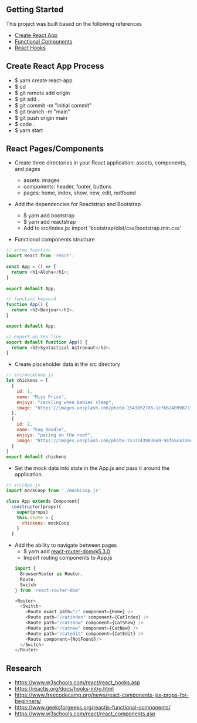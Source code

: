 ## Getting Started

This project was built based on the following references 
- [Create React App](https://github.com/learn-academy-2022-charlie/Syllabus/blob/main/cat-tinder/frontend/intro.md)
- [Functional Components](https://www.geeksforgeeks.org/reactjs-functional-components/)
- [React Hooks](https://reactjs.org/docs/hooks-overview.html)

## Create React App Process
- $ yarn create react-app <app-name>
- $ cd <app-name>
- $ git remote add origin <repo-url>
- $ git add .
- $ git commit -m "initial commit"
- $ git branch -m "main"
- $ git push origin main
- $ code .
- $ yarn start

## React Pages/Components
- Create three directories in your React application: assets, components, and pages
  - assets: images
  - components: header, footer, buttons
  - pages: home, index, show, new, edit, notfound
- Add the dependencies for Reactstrap and Bootstrap
  - $ yarn add bootstrap
  - $ yarn add reactstrap
  - Add to src/index.js: import 'bootstrap/dist/css/bootstrap.min.css'

- Functional components structure
```javascript
// arrow function
import React from 'react';
 
const App = () => {
  return <h1>Aloha</h1>;
}
 
export default App;

// function keyword
function App() {
  return <h2>Bonjour</h2>;
}

export default App;

// export on top line
export default function App() {
  return <h2>Syntactical Astronaut</h2>;
}
  ```
- Create placeholder data in the src directory
```javascript
// src/mockCoop.js
let chickens = [
  {
    id: 1,
    name: "Miss Priss",
    enjoys: "cackling when babies sleep",
    image: "https://images.unsplash.com/photo-1543852786-1cf6624b9987?ixlib=rb-1.2.1&ixid=MnwxMjA3fDB8MHxwaG90by1wYWdlfHx8fGVufDB8fHx8&auto=format&fit=crop&w=687&q=80"
  },
  {
    id: 2,
    name: "Fog Doodle",
    enjoys: "pacing on the roof",
    image: "https://images.unsplash.com/photo-1533743983669-94fa5c4338ec?ixlib=rb-1.2.1&ixid=MnwxMjA3fDB8MHxwaG90by1wYWdlfHx8fGVufDB8fHx8&auto=format&fit=crop&w=1092&q=80"
  }
]
export default chickens
```
- Set the mock data into state in the App.js and pass it around the application.
```javascript
// src/App.js
import mockCoop from './mockCoop.js'

class App extends Component{
  constructor(props){
    super(props)
    this.state = {
      chickens: mockCoop
    }
  }
```
- Add the ability to navigate between pages
  - $ yarn add react-router-dom@5.3.0
  - Import routing components to App.js
  ```javascript
  import {
    BrowserRouter as Router,
    Route,
    Switch
  } from 'react-router-dom'

  <Router>
    <Switch>
      <Route exact path="/" component={Home} />
      <Route path="/catindex" component={CatIndex} />
      <Route path="/catshow" component={CatShow} />
      <Route path="/catnew" component={CatNew} />
      <Route path="/catedit" component={CatEdit} />
      <Route component={NotFound}/>
    </Switch>
  </Router>
  ```
## Research
- https://www.w3schools.com/react/react_hooks.asp
- https://reactjs.org/docs/hooks-intro.html
- https://www.freecodecamp.org/news/react-components-jsx-props-for-beginners/
- https://www.geeksforgeeks.org/reactjs-functional-components/
- https://www.w3schools.com/react/react_components.asp